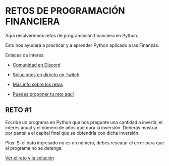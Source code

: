 # RETOS DE PROGRAMACIÓN FINANCIERA

Aquí resolveremos retos de programación financiera en Python. 

Esto nos ayudará a practicar y a aprender Python aplicado a las Finanzas.

Enlaces de interés:

- [Comunidad en Discord](https://discord.gg/k2xaJbRNCy)

- [Soluciones en directo en Twitch](https://www.twitch.tv/sarastemtrading)

- [Más info sobre los retos](https://sarastem.com/retos)

- [Puedes proponer tu reto aquí](mailto:retos@sarastem.com)

## RETO #1 
Escribe un programa en Python que nos pregunte una cantidad a invertir, el interés anual y el número de años que dura la inversión. Deberás mostrar por pantalla el capital final que se obtendría con dicha inversión.

Plus: Si el dato ingresado no es un número, debes rescatar el error para que el programa no se detenga.


[Ver el reto y la solución](reto1)

